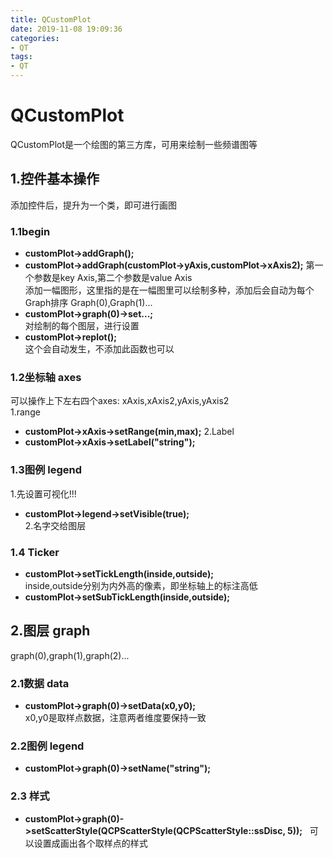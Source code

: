```yaml
---
title: QCustomPlot
date: 2019-11-08 19:09:36
categories:
- QT
tags:
- QT
---
```


# QCustomPlot 

QCustomPlot是一个绘图的第三方库，可用来绘制一些频谱图等


## 1.控件基本操作
添加控件后，提升为一个类，即可进行画图
### 1.1begin
- **customPlot->addGraph();**    
- **customPlot->addGraph(customPlot->yAxis,customPlot->xAxis2);** 第一个参数是key Axis,第二个参数是value Axis   
添加一幅图形，这里指的是在一幅图里可以绘制多种，添加后会自动为每个Graph排序 Graph(0),Graph(1)...  
- **customPlot->graph(0)->set...;**  
对绘制的每个图层，进行设置   
- **customPlot->replot();**   
这个会自动发生，不添加此函数也可以 

### 1.2坐标轴 axes
可以操作上下左右四个axes: xAxis,xAxis2,yAxis,yAxis2  
1.range
- **customPlot->xAxis->setRange(min,max);**
2.Label
- **customPlot->xAxis->setLabel("string");**

### 1.3图例 legend
1.先设置可视化!!!
- **customPlot->legend->setVisible(true);**   
2.名字交给图层

### 1.4 Ticker
- **customPlot->setTickLength(inside,outside);**  
inside,outside分别为内外高的像素，即坐标轴上的标注高低  
- **customPlot->setSubTickLength(inside,outside);**  


## 2.图层 graph
graph(0),graph(1),graph(2)...

### 2.1数据 data
- **customPlot->graph(0)->setData(x0,y0);**  
x0,y0是取样点数据，注意两者维度要保持一致

### 2.2图例 legend
- **customPlot->graph(0)->setName("string");**

### 2.3 样式
- **customPlot->graph(0)->setScatterStyle(QCPScatterStyle(QCPScatterStyle::ssDisc, 5));**  
可以设置成画出各个取样点的样式   
